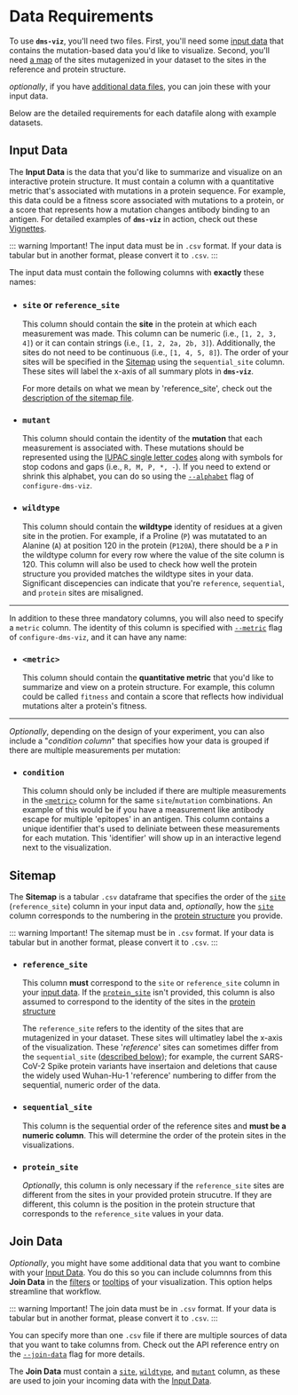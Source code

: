 # Data Requirements

To use  **`dms-viz`**, you'll need two files. First, you'll need some [input data](#input-data) that contains the mutation-based data you'd like to visualize. Second, you'll need [a map](#sitemap) of the sites mutagenized in your dataset to the sites in the reference and protein structure.

_optionally_, if you have [additional data files](#join-data), you can join these with your input data.

Below are the detailed requirements for each datafile along with example datasets.

## Input Data

The **Input Data** is the data that you'd like to summarize and visualize on an interactive protein structure. It must contain a column with a quantitative metric that's associated with mutations in a protein sequence. For example, this data could be a fitness score associated with mutations to a protein, or a score that represents how a mutation changes antibody binding to an antigen. For detailed examples of **`dms-viz`** in action, check out these [Vignettes](/visualizing-data/vignettes/).

::: warning Important!
The input data must be in `.csv` format. If your data is tabular but in another format, please convert it to `.csv`.
:::

The input data must contain the following columns with **exactly** these names:

- ### `site` or `reference_site`

  This column should contain the **site** in the protein at which each measurement was made. This column can be numeric (i.e., `[1, 2, 3, 4]`) or it can contain strings (i.e., `[1, 2, 2a, 2b, 3]`). Additionally, the sites do not need to be continuous (i.e., `[1, 4, 5, 8]`). The order of your sites will be specified in the [Sitemap](#sitemap) using the `sequential_site` column. These sites will label the x-axis of all summary plots in **`dms-viz`**.
  
  For more details on what we mean by 'reference_site', check out the [description of the sitemap file](/preparing-data/data-requirements/#reference-site).

- ### `mutant`

  This column should contain the identity of the **mutation** that each measurement is associated with. These mutations should be represented using the [IUPAC single letter codes](https://www.bioinformatics.org/sms/iupac.html) along with symbols for stop codons and gaps (i.e., `R, M, P, *, -`). If you need to extend or shrink this alphabet, you can do so using the [`--alphabet`](/preparing-data/command-line-api/#alphabet) flag of `configure-dms-viz`.

- ### `wildtype`

  This column should contain the **wildtype** identity of residues at a given site in the protien. For example, if a Proline (`P`) was mutatated to an Alanine (`A`) at position 120 in the protein (`P120A`), there should be a `P` in the wildtype column for every row where the value of the site column is 120. This column will also be used to check how well the protein structure you provided matches the wildtype sites in your data. Significant discepencies can indicate that you're `reference`, `sequential`, and `protein` sites are misaligned.

---

In addition to these three mandatory columns, you will also need to specify a `metric` column. The identity of this column is specified with [`--metric`](/preparing-data/command-line-api/#metric) flag of `configure-dms-viz`, and it can have any name:

- ### `<metric>`

  This column should contain the **quantitative metric** that you'd like to summarize and view on a protein structure. For example, this column could be called `fitness` and contain a score that reflects how individual mutations alter a protein's fitness.

---

_Optionally_, depending on the design of your experiment, you can also include a "_condition column_" that specifies how your data is grouped if there are multiple measurements per mutation:

- ### `condition`

  This column should only be included if there are multiple measurements in the [`<metric>`](/preparing-data/command-line-api/#metric) column for the same `site`/`mutation` combinations. An example of this would be if you have a measurement like antibody escape for multiple 'epitopes' in an antigen. This column contains a unique identifier that's used to deliniate between these measurements for each mutation. This 'identifier' will show up in an interactive legend next to the visualization.

## Sitemap

The **Sitemap** is a tabular `.csv` dataframe that specifies the order of the [`site`](/preparing-data/data-requirements/#site-or-reference-site) (`reference_site`) column in your input data and, _optionally_, how the [`site`](/preparing-data/data-requirements/#site-or-reference-site) column corresponds to the numbering in the [protein structure](/preparing-data/command-line-api/#structure) you provide.

::: warning Important!
The sitemap must be in `.csv` format. If your data is tabular but in another format, please convert it to `.csv`.
:::

- ### `reference_site`

  This column **must** correspond to the `site` or `reference_site` column in your [input data](#input-data). If the [`protein_site`](/preparing-data/data-requirements/#protein-site) isn't provided, this column is also assumed to correspond to the identity of the sites in the [protein structure](/preparing-data/command-line-api/#structure)
  
  The `reference_site` refers to the identity of the sites that are mutagenized in your dataset. These sites will ultimatley label the x-axis of the visualization. These '_reference_' sites can sometimes differ from the `sequential_site` ([described below](/preparing-data/data-requirements/#sequential-site)); for example, the current SARS-CoV-2 Spike protein variants have insertaion and deletions that cause the widely used Wuhan-Hu-1 'reference' numbering to differ from the sequential, numeric order of the data.

- ### `sequential_site`

  This column is the sequential order of the reference sites and **must be a numeric column**. This will determine the order of the protein sites in the visualizations.

- ### `protein_site`

  _Optionally_, this column is only necessary if the `reference_site` sites are different from the sites in your provided protein strucutre. If they are different, this column is the position in the protein structure that corresponds to the `reference_site` values in your data.

## Join Data

_Optionally_, you might have some additional data that you want to combine with your [Input Data](#input-data). You do this so you can include columnns from this **Join Data** in the [filters](/preparing-data/command-line-api/#filter-cols) or [tooltips](/preparing-data/command-line-api/#tooltip-cols) of your visualization. This option helps streamline that workflow.

::: warning Important!
The join data must be in `.csv` format. If your data is tabular but in another format, please convert it to `.csv`.
:::

You can specify more than one `.csv` file if there are multiple sources of data that you want to take columns from. Check out the API reference entry on the [`--join-data`](/preparing-data/command-line-api/#join-data) flag for more details.

The **Join Data** must contain a [`site`](/preparing-data/data-requirements/#site-or-reference-site), [`wildtype`](#wildtype), and [`mutant`](#mutant) column, as these are used to join your incoming data with the [Input Data](#input-data).
